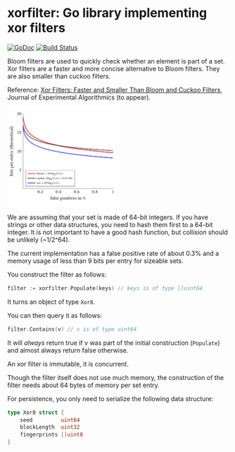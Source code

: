 # xorfilter: Go library implementing xor filters
[![GoDoc](https://godoc.org/github.com/FastFilter/xorfilter?status.svg)](https://godoc.org/github.com/FastFilter/xorfilter)
[![Build Status](https://cloud.drone.io/api/badges/FastFilter/xorfilter/status.svg)](https://cloud.drone.io/FastFilter/xorfilter)

Bloom filters are used to quickly check whether an element is part of a set.
Xor filters are a faster and more concise alternative to Bloom filters.
They are also smaller than cuckoo filters.

Reference: [Xor Filters: Faster and Smaller Than Bloom and Cuckoo Filters](https://arxiv.org/abs/1912.08258), Journal of Experimental Algorithmics (to appear).


<img src="figures/comparison.png" width="50%"/>


We are assuming that your set is made of 64-bit integers. If you have strings
or other data structures, you need to hash them first to a 64-bit integer. It
is not important to have a good hash function, but collision should be unlikely
(~1/2^64).

The current implementation has a false positive rate of about 0.3% and a memory usage
of less than 9 bits per entry for sizeable sets.

You construct the filter as follows:

```Go
filter := xorfilter.Populate(keys) // keys is of type []uint64
```
It turns an object of type `Xor8`.

You can then query it as follows:


```Go
filter.Contains(v) // v is of type uint64
```

It will *always* return true if v was part of the initial construction (`Populate`) and almost always
return false otherwise.

An xor filter is immutable, it is concurrent.

Though the filter itself does not use much memory, 
the construction of the filter needs about 64 bytes of memory per set entry. 

For persistence, you only need to serialize the following data structure:

```Go
type Xor8 struct {
	seed         uint64
	blockLength  uint32
	fingerprints []uint8
}
```
